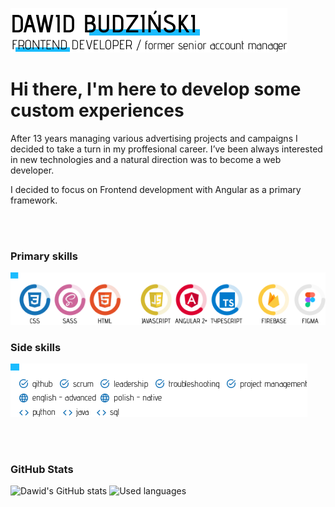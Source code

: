 ![Creating custom experiences](https://github.com/BD4vid777/BD4vid777/blob/main/Title.png)
<br>

# Hi there, I'm here to develop some custom experiences
After 13 years managing various advertising projects and campaigns I decided to take a turn in my proffesional career. 
I’ve been always interested in new technologies and a natural direction was to become a web developer. 

I decided to focus on Frontend development with Angular as a primary framework.

<br><br>
### Primary skills
![Skills](https://github.com/BD4vid777/BD4vid777/blob/main/SKILLS.png)


### Side skills
![Side Skills](https://github.com/BD4vid777/BD4vid777/blob/main/SIDE_SKILLS_FINAL.png)

<br><br>
### GitHub Stats
![Dawid's GitHub stats](https://github-readme-stats.vercel.app/api?username=BD4vid777&hide_title=true&theme=default&show_icons=true&title_color=1ABCFE&border_color=1ABCFE&icon_color=1ABCFE) ![Used languages](https://github-readme-stats.vercel.app/api/top-langs/?username=BD4vid777&theme=default&title_color=1ABCFE&border_color=1ABCFE&layout=compact) 
